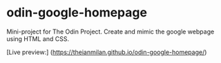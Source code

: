 # odin-google-homepage
Mini-project for The Odin Project. Create and mimic the google webpage using HTML and CSS.

[Live preview:] (https://theianmilan.github.io/odin-google-homepage/)